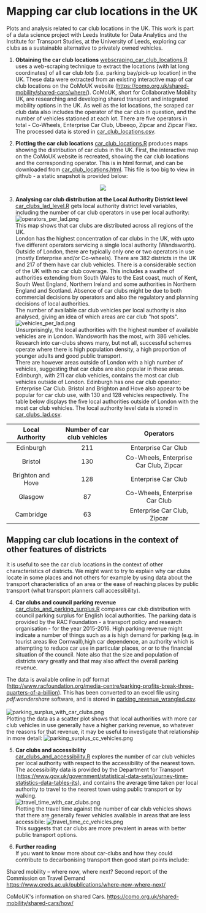 # Mapping car club locations in the UK

Plots and analysis related to car club locations in the UK.
This work is part of a data science project with Leeds Institute for Data Analytics and the Institute for Transport Studies, at the University of Leeds, exploring car clubs as a sustainable alternative to privately owned vehicles.  

1) **Obtaining the car club locations** 
[webscraping_car_club_locations.R](https://github.com/CaitlinChalk/Mapping_Car_Club_Locations/blob/master/scripts/webscraping_car_club_locations.R) uses a web-scraping technique to extract the locations (with lat long coordinates)
of all car club *lots* (i.e. parking bay/pick-up location) in the UK. These data were extracted from an existing interactive map of car club locations on the CoMoUK website (https://como.org.uk/shared-mobility/shared-cars/where/). 
CoMoUK, short for Collaborative Mobility UK, are researching and developing shared transport and integrated mobility options in the UK. As well as the lot locations, the scraped car club data also includes the operator of the car club in question, and the
number of vehicles stationed at each lot.
There are five operators in total - Co-Wheels, Enterprise Car Club, Ubeeqo, Zipcar and Zipcar Flex.
The processed data is stored in [car_club_locations.csv](https://github.com/CaitlinChalk/Mapping_Car_Club_Locations/blob/master/data/wrangled/car_club_locations.csv).

2) **Plotting the car club locations**
[car_club_locations.R](https://github.com/CaitlinChalk/Mapping_Car_Club_Locations/blob/master/scripts/car_club_locations.R) produces maps showing the distribution of car clubs in the UK.
First, the interactive map on the CoMoUK website is recreated, showing the car club locations and the corresponding operator. This is in html format, and can be downloaded from 
[car_club_locations.html](https://github.com/CaitlinChalk/Mapping_Car_Club_Locations/blob/master/maps/car_club_locations.html). This file is too big to view in github - a static snapshot is provided below: 

<p align="center">
 <img src="https://github.com/CaitlinChalk/Mapping_Car_Club_Locations/blob/master/maps/car_clubs_html_preview.PNG"  
</p>

3) **Analysing car club distribution at the Local Authority District level**<br>
[car_clubs_lad_level.R](https://github.com/CaitlinChalk/Mapping_Car_Club_Locations/blob/master/scripts/car_clubs_lad_level.R) gets local authority district level variables,
 including the number of car club operators in use per local authority:<br>
![operators_per_lad.png](https://github.com/CaitlinChalk/Mapping_Car_Club_Locations/blob/master/maps/operators_per_lad.png) <br> 
This map shows that car clubs are distributed across all regions of the UK.  
London has the highest concentration of car clubs in the UK, with upto five different operators servicing a single local authority (Wandsworth). Outside of London, there are typically only one or two operators in use (mostly Enterprise and/or Co-wheels).
There are 382 districts in the UK and 217 of them have car club vehicles. There is a considerable section of the UK with no car club coverage.  This includes a swathe of authorities extending from South Wales to the East coast, much of Kent, South West England, Northern Ireland and some authorities in Northern England and Scotland.  Absence of car clubs might be due to both commercial decisions by operators and also the regulatory and planning decisions of local authorities.   <br>
The number of available car club vehicles per local authority is also analysed, giving an idea of which areas are car club "hot spots". <br>
![vehicles_per_lad.png](https://github.com/CaitlinChalk/Mapping_Car_Club_Locations/blob/master/maps/vehicles_per_lad.png) <br> 
Unsurprisingly, the local authorities with the highest number of available vehicles are in London. Wandsworth has the most, with 386 vehicles. Research into car-clubs shows many, but not all, successful schemes operate where there is high population density, a high proportion of younger adults and good public transport.   
There are however areas outside of London with a high number of vehicles, suggesting that car clubs are also popular in these areas.
Edinburgh, with 211 car club vehicles, contains the most car club vehicles outside of London. Edinburgh has one car club operator; Enterprise Car Club. Bristol and Brighton and Hove also 
appear to be popular for car club use, with 130 and 128 vehicles respectively. The table below displays the five local authorities outside of London with 
the most car club vehicles. The local authority level data is stored in [car_clubs_lad.csv](https://github.com/CaitlinChalk/Mapping_Car_Club_Locations/blob/master/data/wrangled/car_clubs_lad.csv). 


| Local Authority       | Number of car club vehicles | Operators  |
|:---------------------:|:-----------------------:|:----------:|
| Edinburgh     | 211 | Enterprise Car Club|
| Bristol      | 130 | Co-Wheels, Enterprise Car Club, Zipcar|
| Brighton and Hove     | 128 | Enterprise Car Club|
| Glasgow 	   | 87  | Co-Wheels, Enterprise Car Club |
| Cambridge    | 63  | Enterprise Car Club, Zipcar | 


## Mapping car club locations in the context of other features of districts
It is useful to see the car club locations in the context of other characteristics of districts.  We might want to try to explain why car clubs locate in some places and not others for example by using data about the transport characteristics of an area or the ease of reaching places by public transport (what transport planners call accessibility).   

4) **Car clubs and council parking revenue**<br>
[car_clubs_and_parking_surplus.R](https://github.com/CaitlinChalk/Mapping_Car_Club_Locations/blob/master/scripts/car_clubs_and_parking_surplus.R) compares car club distribution with council parking surplus for
English local authorities. The parking data is provided by the RAC Foundation - a transport policy and research organisation - for the year 2015-2016.  High parking revenue might indicate a number of things such as a is high demand for parking (e.g. in tourist areas like Cornwall),high car dependence, an authority which is attempting to reduce car use in particular places, or or to the financial situation of the council.  Note also that the size and population of districts vary greatly and that may also affect the overall parking revenue.         

The data is available online in pdf format (http://www.racfoundation.org/media-centre/parking-profits-break-three-quarters-of-a-billion). This has been converted to an excel file using *pdf.wondershare* software, and is stored in [parking_revenue_wrangled.csv](https://github.com/CaitlinChalk/Mapping_Car_Club_Locations/blob/master/data/wrangled/parking_revenue_wrangled.csv).  
<br>
![parking_surplus_with_car_clubs.png](https://github.com/CaitlinChalk/Mapping_Car_Club_Locations/blob/master/maps/parking_surplus_with_car_clubs.png) <br> 
Plotting the data as a scatter plot shows that local authorities with more car club vehicles in use generally have a higher parking revenue, so whatever the reasons for that revenue, it may be useful to investigate that relationship in more detail: 
![parking_surplus_cc_vehicles.png](https://github.com/CaitlinChalk/Mapping_Car_Club_Locations/blob/master/maps/parking_surplus_cc_vehicles.png) <br> 


5) **Car clubs and accessibility**<br>
[car_clubs_and_accessibility.R](https://github.com/CaitlinChalk/Mapping_Car_Club_Locations/blob/master/scripts/car_clubs_and_accessibility.R) explores the number of car club vehicles per local authority with respect to
the accessibility of the nearest town. The accessibility data is provided by the Department for Transport (https://www.gov.uk/government/statistical-data-sets/journey-time-statistics-data-tables-jts), and contains the
average time taken per local authority to travel to the nearest town using public transport or by walking. <br>
![travel_time_with_car_clubs.png](https://github.com/CaitlinChalk/Mapping_Car_Club_Locations/blob/master/plots/travel_time_with_car_clubs.png) <br> 
Plotting the travel time against the number of car club vehicles shows that there are generally fewer vehicles available in areas that are less accessibile:
![travel_time_cc_vehicles.png](https://github.com/CaitlinChalk/Mapping_Car_Club_Locations/blob/master/plots/travel_time_cc_vehicles.png) <br> 
This suggests that car clubs are more prevalent in areas with better public transport options.


6) **Further reading**<br>
If you want to know more about car-clubs and how they could contribute to decarbonising transport then good start points include:<br>

Shared mobility – where now, where next? Second report of the Commission on Travel Demand https://www.creds.ac.uk/publications/where-now-where-next/

CoMoUK's information on shared Cars. https://como.org.uk/shared-mobility/shared-cars/how/ 

